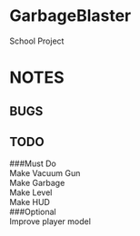 # GarbageBlaster
School Project
# NOTES
## BUGS
## TODO
###Must Do  
Make Vacuum Gun  
Make Garbage  
Make Level  
Make HUD  
###Optional  
Improve player model